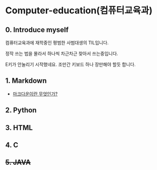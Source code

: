 Computer-education(컴퓨터교육과)
================================
## 0. Introduce myself

컴퓨터교육과에 재학중인 평범한 사범대생의 TIL입니다.

정작 쓰는 법을 몰라서 하나씩 차근차근 찾아서 쓰는중입니다.

E키가 안눌리기 시작했네요. 조만간 키보드 하나 장만해야 할듯 합니다.

## 1. Markdown
* [마크다운이란 무엇인가?](https://github.com/Docta-yangban/Computer-education/blob/main/Markdown/whatIsMarkdown.md)

## 2. Python

## 3. HTML

## 4. C

## ~~5. JAVA~~